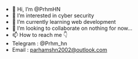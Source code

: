 - 👋 Hi, I’m @PrhmHN
- 👀 I’m interested in cyber security
- 🌱 I’m currently learning web development
- 💞️ I’m looking to collaborate on nothing for now...
- 📫 How to reach me 👇
- Telegram : @Prhm_hn
- Email : parhamshn2002@outlook.com

<!---
PrhmHN/PrhmHN is a ✨ special ✨ repository because its `README.md` (this file) appears on your GitHub profile.
You can click the Preview link to take a look at your changes.
--->
